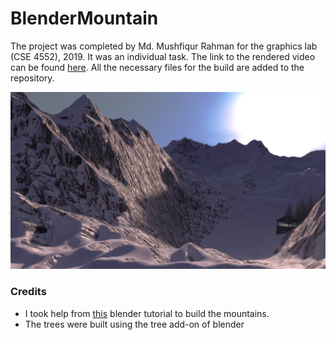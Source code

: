 # BlenderMountain

The project was completed by Md. Mushfiqur Rahman for the graphics lab (CSE 4552), 2019. It was an individual task. The link to the rendered video can be found [here](https://drive.google.com/open?id=13SMYjFKaJVfjNv3Vzm4d2EqG0TqJsUaT). All the necessary files for the build are added to the repository.

![Snap Shot](mountainView.jpg)

### Credits

- I took help from [this](https://www.youtube.com/watch?v=qSafYNQrodk&t=3679s) blender tutorial to build the mountains.
- The trees were built using the tree add-on of blender
